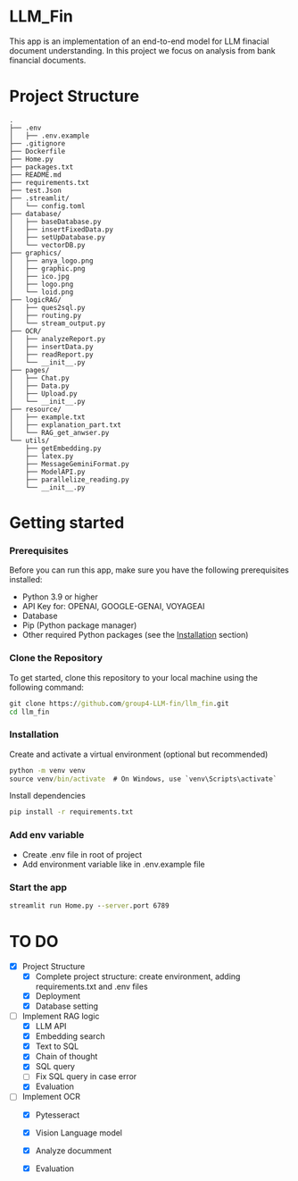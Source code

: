 # LLM_Fin
This app is an implementation of an end-to-end model for LLM finacial document understanding. In this project we focus on analysis from bank financial documents.

# Project Structure

```plaintext
.
├── .env
│   ├── .env.example
├── .gitignore
├── Dockerfile
├── Home.py
├── packages.txt
├── README.md
├── requirements.txt
├── test.Json
├── .streamlit/
│   └── config.toml
├── database/
│   ├── baseDatabase.py
│   ├── insertFixedData.py
│   ├── setUpDatabase.py
│   └── vectorDB.py
├── graphics/
│   ├── anya_logo.png
│   ├── graphic.png
│   ├── ico.jpg
│   ├── logo.png
│   └── loid.png
├── logicRAG/
│   ├── ques2sql.py
│   ├── routing.py
│   └── stream_output.py
├── OCR/
│   ├── analyzeReport.py
│   ├── insertData.py
│   ├── readReport.py
│   └── __init__.py
├── pages/
│   ├── Chat.py
│   ├── Data.py
│   ├── Upload.py
│   └── __init__.py
├── resource/
│   ├── example.txt
│   ├── explanation_part.txt
│   └── RAG_get_anwser.py
└── utils/
    ├── getEmbedding.py
    ├── latex.py
    ├── MessageGeminiFormat.py
    ├── ModelAPI.py
    ├── parallelize_reading.py
    └── __init__.py

```
# Getting started

### Prerequisites

Before you can run this app, make sure you have the following prerequisites installed:

- Python 3.9 or higher
- API Key for: OPENAI, GOOGLE-GENAI, VOYAGEAI
- Database
- Pip (Python package manager)
- Other required Python packages (see the [Installation](#installation) section)

### Clone the Repository

To get started, clone this repository to your local machine using the following command:

```cmd
git clone https://github.com/group4-LLM-fin/llm_fin.git
cd llm_fin
```
### Installation
Create and activate a virtual environment (optional but recommended)
```cmd
python -m venv venv
source venv/bin/activate  # On Windows, use `venv\Scripts\activate`
```
Install dependencies
```cmd
pip install -r requirements.txt
```

### Add env variable
- Create .env file in root of project
- Add environment variable like in .env.example file

### Start the app
```cmd
streamlit run Home.py --server.port 6789
```

# TO DO
- [x] Project Structure
  - [x]  Complete project structure: create environment, adding requirements.txt and .env files
  - [x]  Deployment
  - [x]  Database setting
- [ ] Implement RAG logic
  - [x] LLM API
  - [x] Embedding search
  - [x] Text to SQL
  - [x] Chain of thought
  - [x] SQL query
  - [ ] Fix SQL  query in case error
  - [x] Evaluation
- [ ] Implement OCR
  - [x] Pytesseract
  - [x] Vision Language model
  - [x] Analyze documment
  - [x] Evaluation
  
